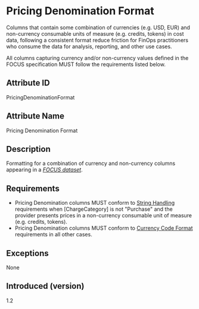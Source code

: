 # Pricing Denomination Format

Columns that contain some combination of currencies (e.g. USD, EUR) and non-currency consumable units of measure (e.g. credits, tokens) in cost data, following a consistent format reduce friction for FinOps practitioners who consume the data for analysis, reporting, and other use cases.

All columns capturing currency and/or non-currency values defined in the FOCUS specification MUST follow the requirements listed below.

## Attribute ID

PricingDenominationFormat

## Attribute Name

Pricing Denomination Format

## Description

Formatting for a combination of currency and non-currency columns appearing in a [*FOCUS dataset*](#glossary:FOCUS-dataset).

## Requirements

* Pricing Denomination columns MUST conform to [String Handling](#stringhandling) requirements when [ChargeCategory] is not "Purchase" and the provider presents prices in a non-currency consumable unit of measure (e.g. credits, tokens).
* Pricing Denomination columns MUST conform to [Currency Code Format](#currencycodeformat) requirements in all other cases.

## Exceptions

None

## Introduced (version)

1.2
